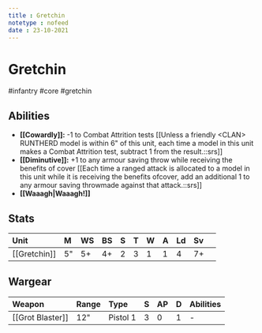 ```yaml
---
title : Gretchin
notetype : nofeed
date : 23-10-2021
---
```


# Gretchin
#infantry #core #gretchin 

## Abilities

- **[[Cowardly]]:** -1 to Combat Attrition tests [[Unless a friendly \<CLAN> RUNTHERD model is within 6" of this unit, each time a model in this unit makes a Combat Attrition test, subtract 1 from the result.::srs]]
- **[[Diminutive]]:** +1 to any armour saving throw while receiving the benefits of cover [[Each time a ranged attack is allocated to a model in this unit while it is receiving the benefits ofcover, add an additional 1 to any armour saving throwmade against that attack.::srs]]
- **[[Waaagh\|Waaagh!]]**

## Stats

| Unit     | M   | WS  | BS  | S   | T   | W   | A   | Ld  | Sv  |     |
|:-------- |:--- |:--- |:--- |:--- |:--- |:--- |:--- |:--- |:--- | --- |
| [[Gretchin]] | 5"  | 5+  | 4+  | 2   | 3   | 1   | 1   | 4   | 7+  |     | 

## Wargear

| Weapon           | Range | Type     | S   | AP  | D   | Abilities |
|:---------------- |:----- |:-------- |:--- |:--- |:--- |:--------- |
| [[Grot Blaster]] | 12"   | Pistol 1 | 3   | 0   | 1   | -         | 
